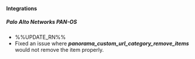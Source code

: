 
#### Integrations
##### Palo Alto Networks PAN-OS
- %%UPDATE_RN%%
- Fixed an issue where ***panorama_custom_url_category_remove_items*** would not remove the item properly. 
